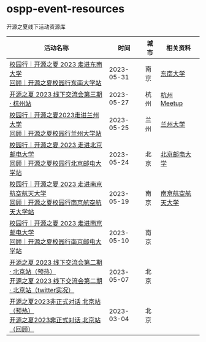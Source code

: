 # ospp-event-resources
开源之夏线下活动资源库

| 活动名称 | 时间 | 城市 | 相关资料 |
|---|---|---|---|
| [校园行｜开源之夏 2023 走进东南大学](https://mp.weixin.qq.com/s/Y8MvBB8neFr2WpWPof9X-w)<br />[回顾｜开源之夏校园行东南大学站](https://mp.weixin.qq.com/s/d8oozIY9ildGaXE43X0XOw) | 2023-05-31 | 南京 | [东南大学](https://github.com/summer-ospp/ospp-event-resources/tree/main/%E4%B8%9C%E5%8D%97%E5%A4%A7%E5%AD%A6) |
| [开源之夏 2023 线下交流会第三期 · 杭州站](https://mp.weixin.qq.com/s/OzSLXlZogSRUc5tVEIrrMQ) | 2023-05-27 | 杭州 | [杭州 Meetup](https://github.com/summer-ospp/ospp-event-resources/tree/main/%E6%9D%AD%E5%B7%9E%20Meetup) |
| [校园行｜开源之夏2023走进兰州大学](https://mp.weixin.qq.com/s/SvHvGmzsp8plhke3LutIdA)<br />[回顾｜开源之夏校园行兰州大学站](https://mp.weixin.qq.com/s/UF4zq2FvSaXAxhsVGP8bRA) | 2023-05-25 | 兰州 | [兰州大学](https://github.com/summer-ospp/ospp-event-resources/tree/main/%E5%85%B0%E5%B7%9E%E5%A4%A7%E5%AD%A6) |
| [校园行｜开源之夏 2023 走进北京邮电大学](https://mp.weixin.qq.com/s/_meDFEF-4TsFux5qaTMjRQ)<br />[回顾｜开源之夏校园行北京邮电大学站](https://mp.weixin.qq.com/s/dJN-hg0iEFXXbjbxLH6ccQ) | 2023-05-24 | 北京 | [北京邮电大学](https://github.com/summer-ospp/ospp-event-resources/tree/main/%E5%8C%97%E4%BA%AC%E9%82%AE%E7%94%B5%E5%A4%A7%E5%AD%A6) |
| [校园行｜开源之夏 2023 走进南京航空航天大学](https://mp.weixin.qq.com/s/thbNrmGYlXDh9w7eAgALzA)<br />[回顾｜开源之夏校园行南京航空航天大学站](https://mp.weixin.qq.com/s/YXAI4T3tdHq2mAz2wA0jag) | 2023-05-19 | 南京 | [南京航空航天大学](https://github.com/summer-ospp/ospp-event-resources/tree/main/%E5%8D%97%E4%BA%AC%E8%88%AA%E7%A9%BA%E8%88%AA%E5%A4%A9%E5%A4%A7%E5%AD%A6) |
| [校园行｜开源之夏 2023 走进南京邮电大学](https://mp.weixin.qq.com/s/XuwxduQxFFAIlo8DmJ6sKw)<br />[回顾｜开源之夏校园行南京邮电大学站](https://mp.weixin.qq.com/s/1DeiogSEM4Zo-naUtInDzw) | 2023-05-10 | 南京 |  |
| [开源之夏 2023 线下交流会第二期 · 北京站（预热）](https://mp.weixin.qq.com/s/SUkk1NNojLrjURmrcrvtWQ)<br />[开源之夏 2023 线下交流会第二期 · 北京站（twitter实况）](https://twitter.com/0kKL7jN4t57kiR6/status/1655075811756523526) | 2023-05-07 | 北京 |  |
| [开源之夏2023非正式对话 北京站（预热）](https://mp.weixin.qq.com/s/HdyfbyiWkkXlFXuceKX9YA)<br />[开源之夏2023非正式对话 北京站（回顾）](https://mp.weixin.qq.com/s/6R9qnRkfLsiJNYMMHe_x3w) | 2023-03-04 | 北京 |  |
